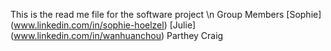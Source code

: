This is the read me file for the software project
\n
Group Members
[Sophie] (www.linkedin.com/in/sophie-hoelzel)
[Julie]  (www.linkedin.com/in/wanhuanchou)
Parthey 
Craig
